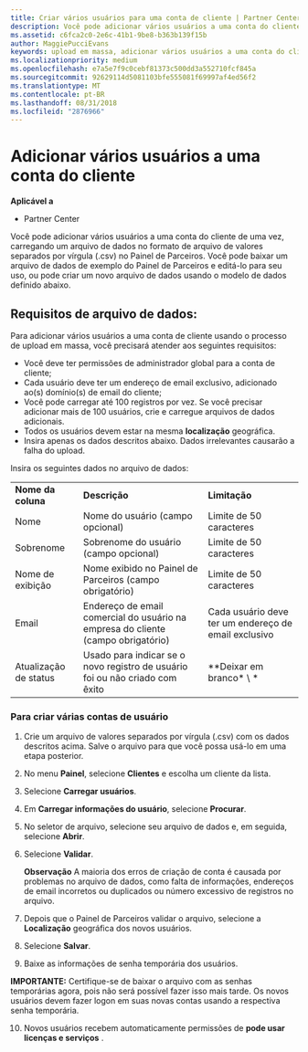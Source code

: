```yaml
---
title: Criar vários usuários para uma conta de cliente | Partner Center
description: Você pode adicionar vários usuários a uma conta do cliente de uma vez, carregando um arquivo de dados em formato de arquivo de valores separados por vírgula (.csv) no Partner Center.
ms.assetid: c6fca2c0-2e6c-41b1-9be8-b363b139f15b
author: MaggiePucciEvans
keywords: upload em massa, adicionar vários usuários a uma conta do cliente, adicionar usuários do cliente, upload em massa de usuários do cliente, conta do cliente, usuários do cliente, usuários
ms.localizationpriority: medium
ms.openlocfilehash: e7a5e7f9c0cebf81373c500dd3a552710fcf845a
ms.sourcegitcommit: 92629114d5081103bfe555081f69997af4ed56f2
ms.translationtype: MT
ms.contentlocale: pt-BR
ms.lasthandoff: 08/31/2018
ms.locfileid: "2876966"
---
```

# <a name="add-multiple-users-to-a-customer-account"></a>Adicionar vários usuários a uma conta do cliente

**Aplicável a**

-  Partner Center

Você pode adicionar vários usuários a uma conta do cliente de uma vez, carregando um arquivo de dados no formato de arquivo de valores separados por vírgula (.csv) no Painel de Parceiros. Você pode baixar um arquivo de dados de exemplo do Painel de Parceiros e editá-lo para seu uso, ou pode criar um novo arquivo de dados usando o modelo de dados definido abaixo.

## <a href="" id="creatingtheimportcsvfile"></a>Requisitos de arquivo de dados:


Para adicionar vários usuários a uma conta de cliente usando o processo de upload em massa, você precisará atender aos seguintes requisitos:

-   Você deve ter permissões de administrador global para a conta de cliente;
-   Cada usuário deve ter um endereço de email exclusivo, adicionado ao(s) domínio(s) de email do cliente;
-   Você pode carregar até 100 registros por vez. Se você precisar adicionar mais de 100 usuários, crie e carregue arquivos de dados adicionais.
-   Todos os usuários devem estar na mesma **localização** geográfica.
-   Insira apenas os dados descritos abaixo. Dados irrelevantes causarão a falha do upload.

Insira os seguintes dados no arquivo de dados:

|                 |                                                                              |                                            |
|-----------------|------------------------------------------------------------------------------|--------------------------------------------|
| **Nome da coluna** | **Descrição**                                                              | **Limitação**                             |
| Nome      | Nome do usuário (campo opcional)                                           | Limite de 50 caracteres                         |
| Sobrenome       | Sobrenome do usuário (campo opcional)                                            | Limite de 50 caracteres                         |
| Nome de exibição    | Nome exibido no Painel de Parceiros (campo obrigatório)                            | Limite de 50 caracteres                         |
| Email           | Endereço de email comercial do usuário na empresa do cliente (campo obrigatório)           | Cada usuário deve ter um endereço de email exclusivo |
| Atualização de status   | Usado para indicar se o novo registro de usuário foi ou não criado com êxito | \*\*Deixar em branco\* \ *                        |

 

### <a href="" id="createmultipleuseraccounts"></a>Para criar várias contas de usuário

<a href="" id="creatingtheaccounts"></a>
1.  Crie um arquivo de valores separados por vírgula (.csv) com os dados descritos acima. Salve o arquivo para que você possa usá-lo em uma etapa posterior.
2.  No menu **Painel**, selecione **Clientes** e escolha um cliente da lista.
3.  Selecione **Carregar usuários**.
4.  Em **Carregar informações do usuário**, selecione **Procurar**.
5.  No seletor de arquivo, selecione seu arquivo de dados e, em seguida, selecione **Abrir**.
6.  Selecione **Validar**.

    **Observação**  A maioria dos erros de criação de conta é causada por problemas no arquivo de dados, como falta de informações, endereços de email incorretos ou duplicados ou número excessivo de registros no arquivo.

7.  Depois que o Painel de Parceiros validar o arquivo, selecione a **Localização** geográfica dos novos usuários.
8.  Selecione **Salvar**.
9.  Baixe as informações de senha temporária dos usuários.

**IMPORTANTE:** Certifique-se de baixar o arquivo com as senhas temporárias agora, pois não será possível fazer isso mais tarde. Os novos usuários devem fazer logon em suas novas contas usando a respectiva senha temporária.

10. Novos usuários recebem automaticamente permissões de **pode usar licenças e serviços** . 

 

 




